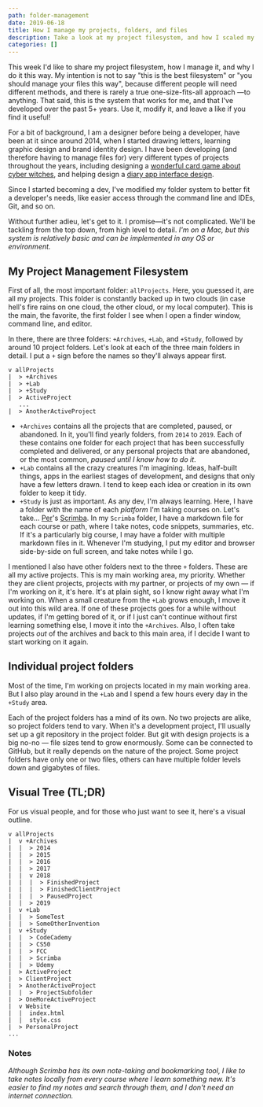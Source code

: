 ```yaml
---
path: folder-management
date: 2019-06-18
title: How I manage my projects, folders, and files
description: Take a look at my project filesystem, and how I scaled my organization to cover development and graphic design projects.
categories: []
---
```


This week I'd like to share my project filesystem, how I manage it, and why I do it this way. My intention is not to say "this is the best filesystem" or "you should manage your files this way", because different people will need different methods, and there is rarely a true one-size-fits-all approach —to anything. That said, this is the system that works for me, and that I've developed over the past 5+ years. Use it, modify it, and leave a like if you find it useful!

For a bit of background, I am a designer before being a developer, have been at it since around 2014, when I started drawing letters, learning graphic design and brand identity design. I have been developing (and therefore having to manage files for) very different types of projects throughout the years, including designing a [wonderful card game about cyber witches](https://cecilelebleu.com/hexadecimate/), and helping design a [diary app interface design](https://cecilelebleu.com/diarly).

Since I started becoming a dev, I've modified my folder system to better fit a developer's needs, like easier access through the command line and IDEs, Git, and so on.

Without further adieu, let's get to it. I promise—it's not complicated. We'll be tackling from the top down, from high level to detail. *I'm on a Mac, but this system is relatively basic and can be implemented in any OS or environment.*

## My Project Management Filesystem

First of all, the most important folder: `allProjects`. Here, you guessed it, are all my projects. This folder is constantly backed up in two clouds (in case hell's fire rains on one cloud, the other cloud, or my local computer). This is the main, the favorite, the first folder I see when I open a finder window, command line, and editor.

In there, there are three folders: `+Archives`, `+Lab`, and `+Study`, followed by around 10 project folders. Let's look at each of the three main folders in detail. I put a `+` sign before the names so they'll always appear first.

```
v allProjects
|  > +Archives
|  > +Lab
|  > +Study
|  > ActiveProject
   ...
|  > AnotherActiveProject
```

* `+Archives` contains all the projects that are completed, paused, or abandoned. In it, you'll find yearly folders, from `2014` to `2019`. Each of these contains one folder for each project that has been successfully completed and delivered, or any personal projects that are abandoned, or the most common, *paused until I know how to do it*.
* `+Lab` contains all the crazy creatures I'm imagining. Ideas, half-built things, apps in the earliest stages of development, and designs that only have a few letters drawn. I tend to keep each idea or creation in its own folder to keep it tidy.
* `+Study` is just as important. As any dev, I'm always learning. Here, I have a folder with the name of each *platform* I'm taking courses on. Let's take... [Per](https://dev.to/perborgen)'s [Scrimba](https://scrimba.com). In my `Scrimba` folder, I have a markdown file for each course or path, where I take notes, code snippets, summaries, etc. If it's a particularly big course, I may have a folder with multiple markdown files in it. Whenever I'm studying, I put my editor and browser side-by-side on full screen, and take notes while I go.

I mentioned I also have other folders next to the three `+` folders. These are all my active projects. This is my main working area, my priority. Whether they are client projects, projects with my partner, or projects of my own — if I'm working on it, it's here. It's at plain sight, so I know right away what I'm working on. When a small creature from the `+Lab` grows enough, I move it out into this wild area. If one of these projects goes for a while without updates, if I'm getting bored of it, or if I just can't continue without first learning something else, I move it into the `+Archives`. Also, I often take projects *out* of the archives and back to this main area, if I decide I want to start working on it again.

## Individual project folders

Most of the time, I'm working on projects located in my main working area. But I also play around in the `+Lab` and I spend a few hours every day in the `+Study` area.

Each of the project folders has a mind of its own. No two projects are alike, so project folders tend to vary. When it's a development project, I'll usually set up a git repository in the project folder. But git with design projects is a big no-no — file sizes tend to grow enormously. Some can be connected to GitHub, but it really depends on the nature of the project. Some project folders have only one or two files, others can have multiple folder levels down and gigabytes of files.

## Visual Tree (TL;DR)

For us visual people, and for those who just want to see it, here's a visual outline.

```
v allProjects
|  v +Archives
|  |  > 2014
|  |  > 2015
|  |  > 2016
|  |  > 2017
|  |  v 2018
|  |  |  > FinishedProject
|  |  |  > FinishedClientProject
|  |  |  > PausedProject
|  |  > 2019
|  v +Lab
|  |  > SomeTest
|  |  > SomeOtherInvention
|  v +Study
|  |  > CodeCademy
|  |  > CS50
|  |  > FCC
|  |  > Scrimba
|  |  > Udemy
|  > ActiveProject
|  > ClientProject
|  > AnotherActiveProject
|  |  > ProjectSubfolder
|  > OneMoreActiveProject
|  v Website
|  |  index.html
|  |  style.css
|  > PersonalProject
...
```

### Notes

*Although Scrimba has its own note-taking and bookmarking tool, I like to take notes locally from every course where I learn something new. It's easier to find my notes and search through them, and I don't need an internet connection.*
